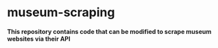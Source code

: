 # museum-scraping

#### This repository contains code that can be modified to scrape museum websites via their API
